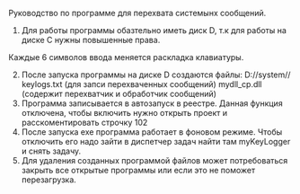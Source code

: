 Руководство по программе для перехвата системынх сообщений.
1. Для работы программы обазтельно иметь диск D, т.к для работы 
   на диске C нужны повышенные права.

Каждые 6 символов ввода меняется раскладка клавиатуры.

2. После запуска программы на диске D создаются файлы:
	D://system//
		   keylogs.txt (для запси перехваченных сообщений)
		   mydll_cp.dll (содержит перехватчик и обработчик сообщений)
3. Программа записывается в автозапуск в реестре. Данная функция отключена,
   чтобы включить нужно открыть проект и расскоментировать строчку 102 
4. После запуска exe программа работает в фоновом режиме. Чтобы отключить
   его надо зайти в диспетчер задач найти там myKeyLogger и снять задачу.
5. Для удаления созданных программой файлов может потребоваться
   закрыть все открытые программы или если это не поможет перезагрузка. 